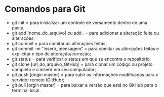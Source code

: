 # Comandos para Git

- git init = para inicializar um controle de versamento dentro de uma pasta;
- git add [nome_do_arquivo] ou add . = para adicionar a alteração feita ou alterações;
- git commit = para comitar as alterações feitas;
- git commit -m "inserir_mensagem" = para comitar as alterações feitas e explicitar o tipo de alteração/correção;
- git status = para verificar o status em que se encontra o repositório;
- git clone [url_do_arquivo_GitHub] = para clonar um código ou projeto completo e o inserir em seu computador;
- git push [origin master] = para subir as informações modificadas para o servidor remoto (GitHub);
- git pull [orgin master] = para baixar a versão que está no GitHub para o terminal local.
